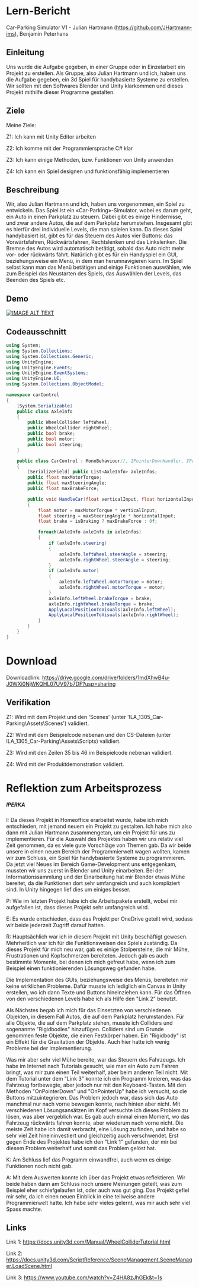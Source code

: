 # Lern-Bericht
Car-Parking Simulator V1 - Julian Hartmann (https://github.com/JHartmann-ims), Benjamin Peterhans

## Einleitung

Uns wurde die Aufgabe gegeben, in einer Gruppe oder in Einzelarbeit ein Projekt zu erstellen. Als Gruppe, also Julian Hartmann und ich, haben uns die Aufgabe gegeben, ein 3d Spiel für handybasierte Systeme zu erstellen. Wir sollten mit den Softwares Blender und Unity klarkommen und dieses Projekt mithilfe dieser Programme gestalten.

## Ziele

Meine Ziele:

Z1: Ich kann mit Unity Editor arbeiten

Z2: Ich komme mit der Programmiersprache C# klar

Z3: Ich kann einige Methoden, bzw. Funktionen von Unity anwenden

Z4: Ich kann ein Spiel designen und funktionsfähig implementieren

## Beschreibung

Wir, also Julian Hartmann und ich, haben uns vorgenommen, ein Spiel zu entwickeln. Das Spiel ist ein «Car-Parking»-Simulator, wobei es darum geht, ein Auto in einen Parkplatz zu steuern. Dabei gibt es einige Hindernisse, und zwar andere Autos, die auf dem Parkplatz herumstehen. Insgesamt gibt es hierfür drei individuelle Levels, die man spielen kann. Da dieses Spiel handybasiert ist, gibt es für das Steuern des Autos vier Buttons: das Vorwärtsfahren, Rückwärtsfahren, Rechtslenken und das Linkslenken. Die Bremse des Autos wird automatisch betätigt, sobald das Auto nicht mehr vor- oder rückwärts fährt.
Natürlich gibt es für ein Handyspiel ein GUI, beziehungsweise ein Menü, in dem man herumnavigieren kann. Im Spiel selbst kann man das Menü betätigen und einige Funktionen auswählen, wie zum Beispiel das Neustarten des Spiels, das Auswählen der Levels, das Beenden des Spiels etc.

## Demo

[![IMAGE ALT TEXT](http://img.youtube.com/vi/Bgnr378WKJc/0.jpg)](http://www.youtube.com/watch?v=Bgnr378WKJc "Car-Parking Simulator V1")

## Codeausschnitt

```cs
using System;
using System.Collections;
using System.Collections.Generic;
using UnityEngine;
using UnityEngine.Events;
using UnityEngine.EventSystems;
using UnityEngine.UI;
using System.Collections.ObjectModel;

namespace carControl
{
    [System.Serializable]
    public class AxleInfo
    {
        public WheelCollider leftWheel;
        public WheelCollider rightWheel;
        public bool brake;
        public bool motor;
        public bool steering;
    }

    public class CarControl : MonoBehaviour//, IPointerDownHandler, IPointerClickHandler
    {
        [SerializeField] public List<AxleInfo> axleInfos;
        public float maxMotorTorque;
        public float maxSteeringAngle;
        public float maxBrakeForce;

        public void HandleCar(float verticalInput, float horizontalInput, bool isBraking)
        {
            float motor = maxMotorTorque * verticalInput;
            float steering = maxSteeringAngle * horizontalInput;
            float brake = isBraking ? maxBrakeForce : 0f;

            foreach(AxleInfo axleInfo in axleInfos)
            {
                if (axleInfo.steering)
                {
                    axleInfo.leftWheel.steerAngle = steering;
                    axleInfo.rightWheel.steerAngle = steering;
                }
                if (axleInfo.motor)
                {
                    axleInfo.leftWheel.motorTorque = motor;
                    axleInfo.rightWheel.motorTorque = motor;                    
                }
                axleInfo.leftWheel.brakeTorque = brake;
                axleInfo.rightWheel.brakeTorque = brake;
                ApplyLocalPositionToVisuals(axleInfo.leftWheel);
                ApplyLocalPositionToVisuals(axleInfo.rightWheel);
            }
        }
    }
}
```

# Download

Downloadlink: https://drive.google.com/drive/folders/1mdXhwB4u-J0WXi0NjWKQHL07UV97b7DF?usp=sharing

## Verifikation

Z1: Wird mit dem Projekt und den 'Scenes' (unter 'ILA_1305_Car-Parking\Assets\Scenes') validiert.

Z2: Wird mit dem Beispielcode nebenan und den CS-Dateien (unter ILA_1305_Car-Parking\Assets\Scripts) validiert.

Z3: Wird mit den Zeilen 35 bis 46 im Beispielcode nebenan validiert.

Z4: Wird mit der Produktdemonstration validiert.

# Reflektion zum Arbeitsprozess

##### IPERKA

I: Da dieses Projekt in Homeoffice erarbeitet wurde, habe ich mich entschieden, mit jemand neuem ein Projekt zu gestalten. Ich habe mich also dann mit Julian Hartmann zusammengetan, um ein Projekt für uns zu implementieren. Für die Auswahl des Projektes haben wir uns relativ viel Zeit genommen, da es viele gute Vorschläge von Themen gab. Da wir beide unsere in einen neuen Bereich der Programmierwelt wagen wollten, kamen wir zum Schluss, ein Spiel für handybasierte Systeme zu programmieren. Da jetzt viel Neues im Bereich Game-Development uns entgegenkam, mussten wir uns zuerst in Blender und Unity einarbeiten. Bei der Informationssammlung und der Einarbeitung hat mir Blender etwas Mühe bereitet, da die Funktionen dort sehr umfangreich und auch kompliziert sind. In Unity hingegen lief dies um einiges besser.

P: Wie im letzten Projekt habe ich die Arbeitspakete erstellt, wobei mir aufgefallen ist, dass dieses Projekt sehr umfangreich wird.

E: Es wurde entschieden, dass das Projekt per OneDrive geteilt wird, sodass wir beide jederzeit Zugriff darauf hatten.

R: Hauptsächlich war ich in diesem Projekt mit Unity beschäftigt gewesen. Mehrheitlich war ich für die Funktionsweisen des Spiels zuständig. Da dieses Projekt für mich neu war, gab es einige Stolpersteine, die mir Mühe, Frustrationen und Kopfschmerzen bereiteten. Jedoch gab es auch bestimmte Momente, bei denen ich mich gefreut habe, wenn ich zum Beispiel einen funktionierenden Lösungsweg gefunden habe.

Die Implementation des GUIs, beziehungsweise des Menüs, bereiteten mir keine wirklichen Probleme. Dafür musste ich lediglich ein Canvas in Unity erstellen, wo ich dann Texte und Buttons hineinziehen kann. Für das Öffnen von den verschiedenen Levels habe ich als Hilfe den "Link 2" benutzt.

Als Nächstes begab ich mich für das Einsetzten von verschiedenen Objekten, in diesem Fall Autos, die auf dem Parkplatz herumstanden. Für alle Objekte, die auf dem Parkplatz stehen, musste ich Colliders und sogenannte "Rigidbodies" hinzufügen. Colliders sind um Grunde genommen feste Objekte, die einen Festkörper haben. Ein "Rigidbody" ist ein Effekt für die Gravitation der Objekte. Auch hier hatte ich wenig Probleme bei der Implementierung.

Was mir aber sehr viel Mühe bereite, war das Steuern des Fahrzeugs. Ich habe im Internet nach Tutorials gesucht, wie man ein Auto zum Fahren bringt, was mir zum einen Teil weiterhalf, aber beim anderen Teil nicht. Mit dem Tutorial unter dem "Link 3" konnte ich ein Programm kreieren, was das Fahrzeug fortbewegte, aber jedoch nur mit den Keyboard-Tasten. Mit den Methoden "OnPointerDown" und "OnPointerUp" habe ich versucht, so die Buttons mitzuintegrieren. Das Problem jedoch war, dass sich das Auto manchmal nur nach vorne bewegen konnte, nach hinten aber nicht. Mit verschiedenen Lösungsansätzen im Kopf versuchte ich dieses Problem zu lösen, was aber vergeblich war. Es gab auch einmal einen Moment, wo das Fahrzeug rückwärts fahren konnte, aber wiederum nach vorne nicht. Die meiste Zeit habe ich damit verbracht, eine Lösung zu finden, und habe so sehr viel Zeit hineininvestiert und gleichzeitig auch verschwendet. Erst gegen Ende des Projektes habe ich den "Link 1" gefunden, der mir bei diesem Problem weiterhalf und somit das Problem gelöst hat.

K: Am Schluss lief das Programm einwandfrei, auch wenn es einige Funktionen noch nicht gab.

A: Mit dem Auswerten konnte ich über das Projekt etwas reflektieren. Wir beide haben dann am Schluss noch unsere Meinungen geteilt, was zum Beispiel eher schiefgelaufen ist, oder auch was gut ging. Das Projekt gefiel mir sehr, da ich einen neuen Einblick in eine teilweise andere Programmierwelt hatte. Ich habe sehr vieles gelernt, was mir auch sehr viel Spass machte.

## Links

Link 1: https://docs.unity3d.com/Manual/WheelColliderTutorial.html

Link 2: https://docs.unity3d.com/ScriptReference/SceneManagement.SceneManager.LoadScene.html

Link 3: https://www.youtube.com/watch?v=Z4HA8zJhGEk&t=1s
